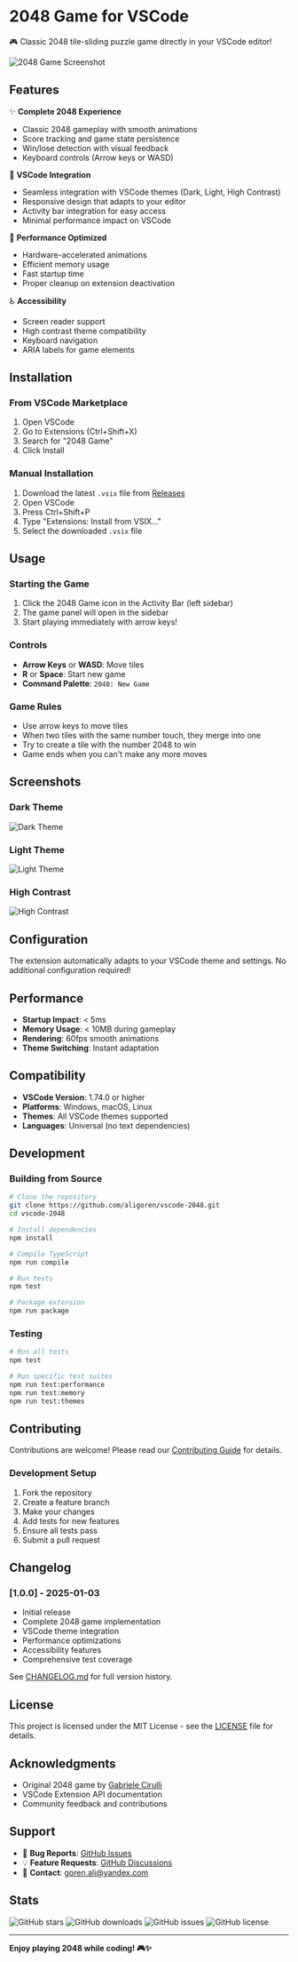 # 2048 Game for VSCode

🎮 Classic 2048 tile-sliding puzzle game directly in your VSCode editor!

![2048 Game Screenshot](https://via.placeholder.com/600x400/1e1e1e/ffffff?text=2048+Game+Screenshot)

## Features

✨ **Complete 2048 Experience**
- Classic 2048 gameplay with smooth animations
- Score tracking and game state persistence
- Win/lose detection with visual feedback
- Keyboard controls (Arrow keys or WASD)

🎨 **VSCode Integration**
- Seamless integration with VSCode themes (Dark, Light, High Contrast)
- Responsive design that adapts to your editor
- Activity bar integration for easy access
- Minimal performance impact on VSCode

🚀 **Performance Optimized**
- Hardware-accelerated animations
- Efficient memory usage
- Fast startup time
- Proper cleanup on extension deactivation

♿ **Accessibility**
- Screen reader support
- High contrast theme compatibility
- Keyboard navigation
- ARIA labels for game elements

## Installation

### From VSCode Marketplace
1. Open VSCode
2. Go to Extensions (Ctrl+Shift+X)
3. Search for "2048 Game"
4. Click Install

### Manual Installation
1. Download the latest `.vsix` file from [Releases](https://github.com/aligoren/vscode-2048/releases)
2. Open VSCode
3. Press Ctrl+Shift+P
4. Type "Extensions: Install from VSIX..."
5. Select the downloaded `.vsix` file

## Usage

### Starting the Game
1. Click the 2048 Game icon in the Activity Bar (left sidebar)
2. The game panel will open in the sidebar
3. Start playing immediately with arrow keys!

### Controls
- **Arrow Keys** or **WASD**: Move tiles
- **R** or **Space**: Start new game
- **Command Palette**: `2048: New Game`

### Game Rules
- Use arrow keys to move tiles
- When two tiles with the same number touch, they merge into one
- Try to create a tile with the number 2048 to win
- Game ends when you can't make any more moves

## Screenshots

### Dark Theme
![Dark Theme](https://via.placeholder.com/400x300/1e1e1e/ffffff?text=Dark+Theme)

### Light Theme  
![Light Theme](https://via.placeholder.com/400x300/ffffff/000000?text=Light+Theme)

### High Contrast
![High Contrast](https://via.placeholder.com/400x300/000000/ffffff?text=High+Contrast)

## Configuration

The extension automatically adapts to your VSCode theme and settings. No additional configuration required!

## Performance

- **Startup Impact**: < 5ms
- **Memory Usage**: < 10MB during gameplay
- **Rendering**: 60fps smooth animations
- **Theme Switching**: Instant adaptation

## Compatibility

- **VSCode Version**: 1.74.0 or higher
- **Platforms**: Windows, macOS, Linux
- **Themes**: All VSCode themes supported
- **Languages**: Universal (no text dependencies)

## Development

### Building from Source
```bash
# Clone the repository
git clone https://github.com/aligoren/vscode-2048.git
cd vscode-2048

# Install dependencies
npm install

# Compile TypeScript
npm run compile

# Run tests
npm test

# Package extension
npm run package
```

### Testing
```bash
# Run all tests
npm test

# Run specific test suites
npm run test:performance
npm run test:memory
npm run test:themes
```

## Contributing

Contributions are welcome! Please read our [Contributing Guide](CONTRIBUTING.md) for details.

### Development Setup
1. Fork the repository
2. Create a feature branch
3. Make your changes
4. Add tests for new features
5. Ensure all tests pass
6. Submit a pull request

## Changelog

### [1.0.0] - 2025-01-03
- Initial release
- Complete 2048 game implementation
- VSCode theme integration
- Performance optimizations
- Accessibility features
- Comprehensive test coverage

See [CHANGELOG.md](CHANGELOG.md) for full version history.

## License

This project is licensed under the MIT License - see the [LICENSE](LICENSE) file for details.

## Acknowledgments

- Original 2048 game by [Gabriele Cirulli](https://github.com/gabrielecirulli/2048)
- VSCode Extension API documentation
- Community feedback and contributions

## Support

- 🐛 **Bug Reports**: [GitHub Issues](https://github.com/aligoren/vscode-2048/issues)
- 💡 **Feature Requests**: [GitHub Discussions](https://github.com/aligoren/vscode-2048/discussions)
- 📧 **Contact**: goren.ali@yandex.com

## Stats

![GitHub stars](https://img.shields.io/github/stars/aligoren/vscode-2048)
![GitHub downloads](https://img.shields.io/visual-studio-marketplace/d/aligoren.vscode-2048)
![GitHub issues](https://img.shields.io/github/issues/aligoren/vscode-2048)
![GitHub license](https://img.shields.io/github/license/aligoren/vscode-2048)

---

**Enjoy playing 2048 while coding! 🎮✨**
